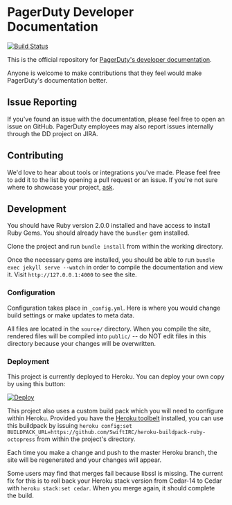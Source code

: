 # PagerDuty Developer Documentation

[![Build Status](https://travis-ci.org/PagerDuty/devdocs.png)](https://travis-ci.org/PagerDuty/devdocs)

This is the official repository for [PagerDuty's developer documentation](https://developer.pagerduty.com).

Anyone is welcome to make contributions that they feel would make PagerDuty's documentation better.

## Issue Reporting

If you've found an issue with the documentation, please feel free to open an issue on GitHub. PagerDuty employees may also report issues internally through the DD project on JIRA.

## Contributing

We'd love to hear about tools or integrations you've made. Please feel free to add it to the list by opening a pull request or an issue. If you're not sure where to showcase your project, [ask](mailto:developers@pagerduty.com).

## Development

You should have Ruby version 2.0.0 installed and have access to install Ruby Gems. You should already have the `bundler` gem installed.

Clone the project and run `bundle install` from within the working directory.

Once the necessary gems are installed, you should be able to run `bundle exec jekyll serve --watch` in order to compile the documentation and view it. Visit `http://127.0.0.1:4000` to see the site.

### Configuration

Configuration takes place in `_config.yml`. Here is where you would change build settings or make updates to meta data.

All files are located in the `source/` directory. When you compile the site, rendered files will be compiled into `public/` -- do NOT edit files in this directory because your changes will be overwritten.

### Deployment

This project is currently deployed to Heroku. You can deploy your own copy by using this button: 

[![Deploy](https://www.herokucdn.com/deploy/button.png)](https://heroku.com/deploy?template=https://github.com/PagerDuty/devdocs)

This project also uses a custom build pack which you will need to configure within Heroku. Provided you have the [Heroku toolbelt](https://toolbelt.heroku.com/) installed, you can use this buildpack by issuing `heroku config:set BUILDPACK_URL=https://github.com/SwiftIRC/heroku-buildpack-ruby-octopress` from within the project's directory.

Each time you make a change and push to the master Heroku branch, the site will be regenerated and your changes will appear.

Some users may find that merges fail because libssl is missing. The current fix for this is to roll back your Heroku stack version from Cedar-14 to Cedar with `heroku stack:set cedar`. When you merge again, it should complete the build.

